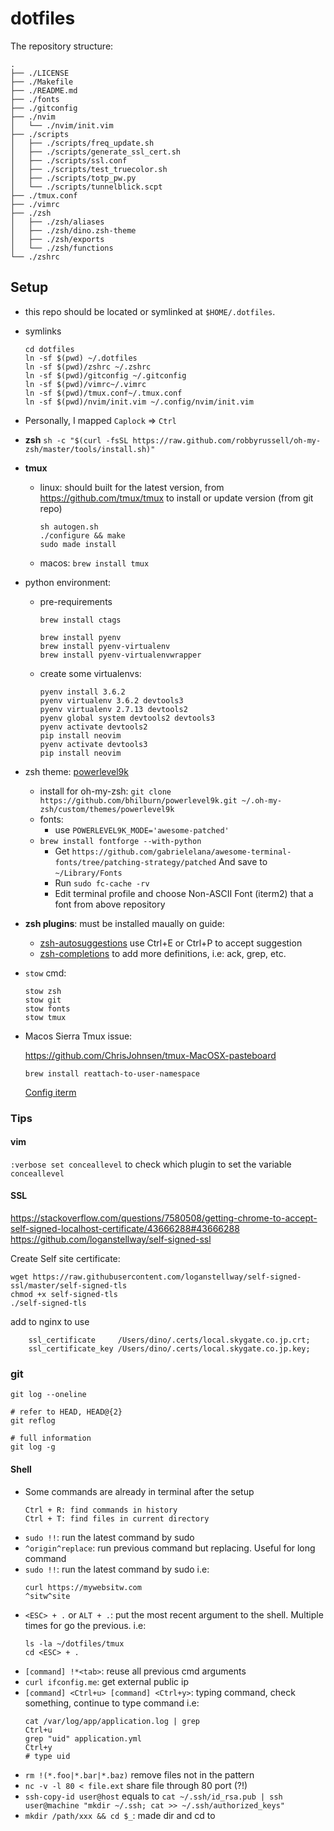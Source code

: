 # dotfiles

The repository structure:

```
.
├── ./LICENSE
├── ./Makefile
├── ./README.md
├── ./fonts
├── ./gitconfig
├── ./nvim
│   └── ./nvim/init.vim
├── ./scripts
│   ├── ./scripts/freq_update.sh
│   ├── ./scripts/generate_ssl_cert.sh
│   ├── ./scripts/ssl.conf
│   ├── ./scripts/test_truecolor.sh
│   ├── ./scripts/totp_pw.py
│   └── ./scripts/tunnelblick.scpt
├── ./tmux.conf
├── ./vimrc
├── ./zsh
│   ├── ./zsh/aliases
│   ├── ./zsh/dino.zsh-theme
│   ├── ./zsh/exports
│   └── ./zsh/functions
└── ./zshrc
```



## Setup

- this repo should be located or symlinked at `$HOME/.dotfiles`.

- symlinks
  
  ```
  cd dotfiles
  ln -sf $(pwd) ~/.dotfiles
  ln -sf $(pwd)/zshrc ~/.zshrc
  ln -sf $(pwd)/gitconfig ~/.gitconfig
  ln -sf $(pwd)/vimrc~/.vimrc
  ln -sf $(pwd)/tmux.conf~/.tmux.conf
  ln -sf $(pwd)/nvim/init.vim ~/.config/nvim/init.vim
  ```
  
- Personally, I mapped `Caplock` => `Ctrl`

- **zsh** `sh -c "$(curl -fsSL https://raw.github.com/robbyrussell/oh-my-zsh/master/tools/install.sh)"`

- **tmux**

    + linux: should built for the latest version, from https://github.com/tmux/tmux to install or update version (from git repo)
    
      ```
      sh autogen.sh
      ./configure && make
      sudo made install
      ```

    + macos: `brew install tmux`

- python environment:
    + pre-requirements

      ```
      brew install ctags
      
      brew install pyenv
      brew install pyenv-virtualenv
      brew install pyenv-virtualenvwrapper
      ```
    + create some virtualenvs:

      ```
      pyenv install 3.6.2
      pyenv virtualenv 3.6.2 devtools3
      pyenv virtualenv 2.7.13 devtools2
      pyenv global system devtools2 devtools3
      pyenv activate devtools2
      pip install neovim
      pyenv activate devtools3
      pip install neovim
      ```

- zsh theme: [powerlevel9k](https://github.com/bhilburn/powerlevel9k/wiki/Install-Instructions#step-1-install-powerlevel9k)
    + install for oh-my-zsh: `git clone https://github.com/bhilburn/powerlevel9k.git ~/.oh-my-zsh/custom/themes/powerlevel9k`
    + fonts:
        + use `POWERLEVEL9K_MODE='awesome-patched'`
    + `brew install fontforge --with-python`
        + Get `https://github.com/gabrielelana/awesome-terminal-fonts/tree/patching-strategy/patched`
          And save to `~/Library/Fonts`
        + Run `sudo fc-cache -rv`
        + Edit terminal profile and choose Non-ASCII Font (iterm2) that a font from above repository

- **zsh plugins**: must be installed maually on guide:

    + [zsh-autosuggestions](https://github.com/zsh-users/zsh-autosuggestions)
    	use Ctrl+E or Ctrl+P to accept suggestion
    + [zsh-completions](https://github.com/zsh-users/zsh-completions) to add
      more definitions, i.e: ack, grep, etc.

- `stow` cmd:
  ```
  stow zsh
  stow git
  stow fonts
  stow tmux
  ```

- Macos Sierra Tmux issue:

  https://github.com/ChrisJohnsen/tmux-MacOSX-pasteboard

  `brew install reattach-to-user-namespace`

  [Config iterm](https://apple.stackexchange.com/questions/208387/copy-to-clipboard-from-tmux-in-el-capitan)

### Tips

#### vim

`:verbose set conceallevel` to check which plugin to set the variable `conceallevel`

#### SSL
https://stackoverflow.com/questions/7580508/getting-chrome-to-accept-self-signed-localhost-certificate/43666288#43666288
https://github.com/loganstellway/self-signed-ssl

Create Self site certificate:

```
wget https://raw.githubusercontent.com/loganstellway/self-signed-ssl/master/self-signed-tls
chmod +x self-signed-tls
./self-signed-tls
```

add to nginx to use 

```
    ssl_certificate     /Users/dino/.certs/local.skygate.co.jp.crt;
    ssl_certificate_key /Users/dino/.certs/local.skygate.co.jp.key;
```

### git

```
git log --oneline

# refer to HEAD, HEAD@{2}
git reflog

# full information
git log -g
```

#### Shell

* Some commands are already in terminal after the setup

  ```shell
  Ctrl + R: find commands in history
  Ctrl + T: find files in current directory
  ```

- `sudo !!`: run the latest command by sudo
- `^origin^replace`: run previous command but replacing. Useful for long command
- `sudo !!`: run the latest command by sudo
    i.e:
    ```
    curl https://mywebsitw.com
    ^sitw^site
    ```
- `<ESC> + .` or `ALT + .`: put the most recent argument to the shell. Multiple times for go the previous.
    i.e:
    ```
    ls -la ~/dotfiles/tmux
    cd <ESC> + .
    ```
- `[command] !*<tab>`: reuse all previous cmd arguments
- `curl ifconfig.me`: get external public ip
- `[command] <Ctrl+u> [command] <Ctrl+y>`: typing command, check something, continue to type command
    i.e:
    ```
    cat /var/log/app/application.log | grep 
    Ctrl+u
    grep "uid" application.yml
    Ctrl+y
    # type uid
    ```
- `rm !(*.foo|*.bar|*.baz)` remove files not in the pattern
- `nc -v -l 80 < file.ext` share file through 80 port (?!)
- `ssh-copy-id user@host` equals to `cat ~/.ssh/id_rsa.pub | ssh user@machine "mkdir ~/.ssh; cat >> ~/.ssh/authorized_keys"`
- `mkdir /path/xxx && cd $_`: made dir and cd to

